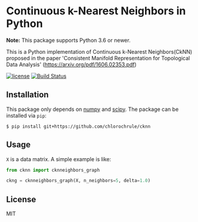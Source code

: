 # Continuous k-Nearest Neighbors in Python

**Note:** This package supports Python 3.6 or newer.

This is a Python implementation of Continuous k-Nearest Neighbors(CkNN)
proposed in the paper 'Consistent Manifold Representation for Topological Data 
Analysis' (https://arxiv.org/pdf/1606.02353.pdf)

[![license](http://img.shields.io/badge/license-MIT-blue.svg?style=flat)](https://github.com/chlorochrule/cknn/blob/master/LICENSE)
[![Build Status](https://travis-ci.org/chlorochrule/cknn.svg?branch=master)](https://travis-ci.org/chlorochrule/cknn)

## Installation

This package only depends on [numpy](http://www.numpy.org/) and 
[scipy](https://www.scipy.org/). The package can be installed via `pip`:

```
$ pip install git+https://github.com/chlorochrule/cknn
```

## Usage

`X` is a data matrix. A simple example is like:

```python
from cknn import cknneighbors_graph

ckng = cknneighbors_graph(X, n_neighbors=5, delta=1.0)
```

## License

MIT
